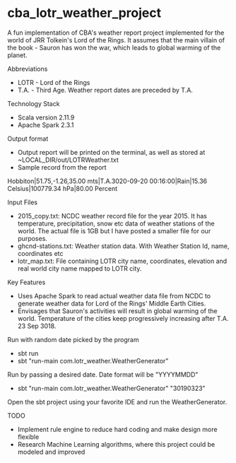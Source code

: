 # cba_lotr_weather_project

A fun implementation of CBA's weather report project implemented for the world of JRR Tolkein's Lord of the Rings.
It assumes that the main villain of the book - Sauron has won the war, which leads to global warming of the planet. 

Abbreviations
- LOTR - Lord of the Rings
- T.A. - Third Age. Weather report dates are preceded by T.A. 

Technology Stack
- Scala version 2.11.9
- Apache Spark 2.3.1

Output format
- Output report will be printed on the terminal, as well as stored at ~LOCAL_DIR/out/LOTRWeather.txt
- Sample record from the report

Hobbiton|51.75,-1.26,35.00 mts|T.A.3020-09-20 00:16:00|Rain|15.36 Celsius|100779.34 hPa|80.00 Percent


Input Files
- 2015_copy.txt: NCDC weather record file for the year 2015. It has temperature, precipitation, snow etc data of weather stations of the world. The actual file is 1GB but I have posted a smaller file for our purposes.
- ghcnd-stations.txt: Weather station data. With Weather Station Id, name, coordinates etc
- lotr_map.txt: File containing LOTR city name, coordinates, elevation and real world city name mapped to LOTR city. 
    
Key Features
- Uses Apache Spark to read actual weather data file from NCDC to generate weather data for Lord of the Rings' Middle Earth Cities.
- Envisages that Sauron's activities will result in global warming of the world. Temperature of the cities keep progressively increasing after T.A. 23 Sep 3018.
    
Run with random date picked by the program
- sbt run
- sbt "run-main com.lotr_weather.WeatherGenerator"

Run by passing a desired date. Date format will be "YYYYMMDD"
- sbt "run-main com.lotr_weather.WeatherGenerator" "30190323"  

Open the sbt project using your favorite IDE and run the WeatherGenerator.


TODO
- Implement rule engine to reduce hard coding and make design more flexible
- Research Machine Learning algorithms, where this project could be modeled and improved
            